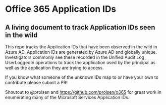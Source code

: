 # Office 365 Application IDs
## A living document to track Application IDs seen in the wild

This repo tracks the Application IDs that have been observed in the wild in Azure AD. Application IDs are generated by Azure AD and globally unique. Investigators commonly see these recorded in the Unified Audit Log UserLoggedIn operations to track the application used by the principal as well as the application they are trying to access.

If you know what someone of the unknown IDs map to or have your own to contribute please submit a PR!

Shoutout to @prolsen and https://github.com/prolsen/o365 for great work in enumerating many of the Microsoft Services Application IDs.
